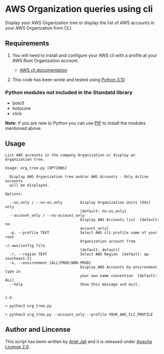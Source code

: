 # AWS Organization queries using cli

Display your AWS Organization tree or display the list of AWS accounts in your AWS Organization from
 CLI.

## Requirements

1. You will need to install and configure your AWS cli with a profile at your AWS Root Organization account.
    * [AWS cli documentation](https://aws.amazon.com/cli/)

2. This code has been wrote and tested using [Python 3.10](https://www.python.org/downloads/release/python-3100/)

### Python modules not included in the Standatd library

* boto3
* botocore
* click

**Note:** If you are new to Python you can use [PIP](https://pip.pypa.io/en/stable/cli/pip_install/)
 to install the modules mentioned above.

## Usage

```shell
List AWS accounts in the company Organization or display an Organization tree.

Usage: org_tree.py [OPTIONS]

  Display AWS Organization tree and/or AWS Accounts - Only Active accounts
  will be displayed.

Options:

  --ou_only / --no-ou_only        Display Organization Units (OUs) only
                                  [default: no-ou_only]
  --account_only / --no-account_only
                                  Display AWS Accounts list  [default: no-
                                  account_only]
  -p, --profile TEXT              Select AWS cli profile name of your root
                                  Organization account from ~/.aws/config file
                                  [default: default]
  -r, --region TEXT               Select AWS Region  [default: ap-southeast-2]
  -e, --environment [ALL|PROD|NON-PROD]
                                  Display AWS Accounts by environment type in
                                  your own name convention  [default: ALL]
  --help                          Show this message and exit.


i.e.

> python3 org_tree.py

> python3 org_tree.py --account_only --profile YOUR_AWS_CLI_PROFILE
```

## Author and Lincense

This script has been written by [Ariel Jall](https://github.com/ArielJalil) and it is released under
 [Apache License 2.0](https://www.apache.org/licenses/LICENSE-2.0).
